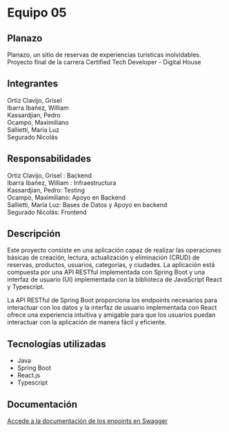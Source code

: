 # Equipo 05

## Planazo
Planazo, un sitio de reservas de experiencias turísticas inolvidables.
Proyecto final de la carrera Certified Tech Developer - Digital House

## Integrantes
Ortiz Clavijo, Grisel  
Ibarra Ibañez, William  
Kassardjian, Pedro  
Ocampo, Maximiliano  
Sallietti, María Luz  
Segurado Nicolás  

## Responsabilidades
Ortiz Clavijo, Grisel : Backend  
Ibarra Ibañez, William : Infraestructura  
Kassardjian, Pedro: Testing  
Ocampo, Maximiliano: Apoyo en Backend  
Sallietti, María Luz: Bases de Datos y Apoyo en backend  
Segurado Nicolás: Frontend  



## Descripción
Este proyecto consiste en una aplicación capaz de realizar las operaciones básicas de creación, lectura, actualización y eliminación (CRUD) de reservas, productos, usuarios, categorías, y ciudades. La aplicación está compuesta por una API RESTful implementada con Spring Boot y una interfaz de usuario (UI) implementada con la biblioteca de JavaScript React y Typescript.

La API RESTful de Spring Boot proporciona los endpoints necesarios para interactuar con los datos y la interfaz de usuario implementada con React ofrece una experiencia intuitiva y amigable para que los usuarios puedan interactuar con la aplicación de manera fácil y eficiente.

## Tecnologías utilizadas

- Java
- Spring Boot
- React.js
- Typescript

## Documentación

 [Accede a la documentación de los enpoints en Swagger](http://3.131.188.166:8080/swagger-ui/index.html )
